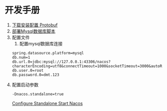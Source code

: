 # 开发手册
1. [下载安装配置 Protobuf](Protobuf.md)
2. [部署Mysql数据库脚本](../../distribution/conf/nacos-mysql.sql)
3. 配置文件
    1. 配置mysql数据库连接
    ```properties
    spring.datasource.platform=mysql
    db.num=1
    db.url.0=jdbc:mysql://127.0.0.1:43306/nacos?characterEncoding=utf8&connectTimeout=1000&socketTimeout=3000&autoReconnect=true&useUnicode=true&useSSL=false&serverTimezone=UTC
    db.user.0=root
    db.password.0=dmt.123
    ```
4. 配置启动参数
    ```
    -Dnacos.standalone=true
    ```
    [Configure Standalone Start Nacos](imgs/start.nacos.standalone.png)